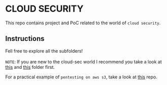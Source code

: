 # CLOUD SECURITY
This repo contains project and PoC related to the world of `cloud security`.

## Instructions
Fell free to explore all the subfolders!
<br/>
<br/>
`NOTE`: If you are new to the cloud-sec world
I recommend you take a look at <a href="https://github.com/R3DRUN3/aws-secops">this</a> and <a href="https://github.com/R3DRUN3/cyberhall/tree/main/k8s-security">this</a> folder first.  

For a practical example of `pentesting on aws s3`, take a look at [this](https://github.com/R3DRUN3/cyberhall/tree/main/CTF/flaws-cloud) repo.   

